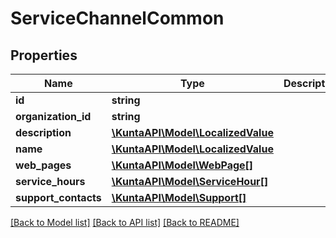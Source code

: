 # ServiceChannelCommon

## Properties
Name | Type | Description | Notes
------------ | ------------- | ------------- | -------------
**id** | **string** |  | [optional] 
**organization_id** | **string** |  | [optional] 
**description** | [**\KuntaAPI\Model\LocalizedValue**](LocalizedValue.md) |  | [optional] 
**name** | [**\KuntaAPI\Model\LocalizedValue**](LocalizedValue.md) |  | [optional] 
**web_pages** | [**\KuntaAPI\Model\WebPage[]**](WebPage.md) |  | [optional] 
**service_hours** | [**\KuntaAPI\Model\ServiceHour[]**](ServiceHour.md) |  | [optional] 
**support_contacts** | [**\KuntaAPI\Model\Support[]**](Support.md) |  | [optional] 

[[Back to Model list]](../README.md#documentation-for-models) [[Back to API list]](../README.md#documentation-for-api-endpoints) [[Back to README]](../README.md)


